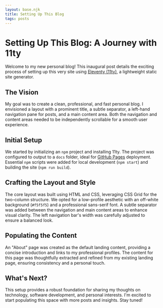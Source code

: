 ```yaml
---
layout: base.njk
title: Setting Up This Blog
tags: posts
---
```


# Setting Up This Blog: A Journey with 11ty

Welcome to my new personal blog! This inaugural post details the exciting process of setting up this very site using [Eleventy (11ty)](https://www.11ty.dev/), a lightweight static site generator.

## The Vision

My goal was to create a clean, professional, and fast personal blog. I envisioned a layout with a prominent title, a subtle separator, a left-hand navigation pane for posts, and a main content area. Both the navigation and content areas needed to be independently scrollable for a smooth user experience.

## Initial Setup

We started by initializing an `npm` project and installing 11ty. The project was configured to output to a `docs` folder, ideal for [GitHub Pages](https://pages.github.com/) deployment. Essential `npm` scripts were added for local development (`npm start`) and building the site (`npm run build`).

## Crafting the Layout and Style

The core layout was built using HTML and CSS, leveraging CSS Grid for the two-column structure. We opted for a low-profile aesthetic with an off-white background (`#f5f5f5`) and a professional sans-serif font. A subtle separator was added between the navigation and main content areas to enhance visual clarity. The left navigation bar's width was carefully adjusted to ensure a balanced look.

## Populating the Content

An "About" page was created as the default landing content, providing a concise introduction and links to my professional profiles. The content for this page was thoughtfully extracted and refined from my existing landing page, ensuring consistency and a personal touch.

## What's Next?

This setup provides a robust foundation for sharing my thoughts on technology, software development, and personal interests. I'm excited to start populating this space with more posts and insights. Stay tuned!
